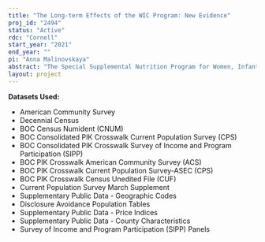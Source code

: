 ```yaml
---
title: "The Long-term Effects of the WIC Program: New Evidence"
proj_id: "2494"
status: "Active"
rdc: "Cornell"
start_year: "2021"
end_year: ""
pi: "Anna Malinovskaya"
abstract: "The Special Supplemental Nutrition Program for Women, Infants, and Children (WIC) has been in effect since the 1970s. Although there exists a body of research examining the short-term effects of WIC on participating children, little is still known about whether any short-term effects persist through adulthood. In this project, we exploit plausibly exogenous variation across time and space in WIC geographical roll-out in the 1970s to study the causal effects of the program on children's longer-term outcomes such as high school graduation, college enrollment and completion, and earnings. In particular, we estimate the average intend-to-treat effect of exposure to WIC that lasts for different periods of time and starts at different times during one's childhood, such as in-utero, in the first year of life or later, in the third-fifth year of life, etc. For this purpose, we combine data on adult outcomes of children born in the 1970s from the American Community Survey and 2000 Decennial with our data on WIC timing and geographical spread across counties and use a difference-in-differences research design. We utilize the Numident to link respondents to the WIC roll-out data based on date and place of birth. Our findings will reveal whether enrollment in WIC in childhood raises, on average, the probability of graduating from high school, enrolling in college, completing college, and having higher earnings in adulthood."
layout: project
---
```


**Datasets Used:**

  - American Community Survey 
  - Decennial Census 
  - BOC Census Numident (CNUM) 
  - BOC Consolidated PIK Crosswalk Current Population Survey (CPS) 
  - BOC Consolidated PIK Crosswalk Survey of Income and Program Participation (SIPP) 
  - BOC PIK Crosswalk American Community Survey (ACS) 
  - BOC PIK Crosswalk Current Population Survey-ASEC (CPS) 
  - BOC PIK Crosswalk Census Unedited File (CUF) 
  - Current Population Survey March Supplement 
  - Supplementary Public Data - Geographic Codes 
  - Disclosure Avoidance Population Tables 
  - Supplementary Public Data - Price Indices 
  - Supplementary Public Data - County Characteristics 
  - Survey of Income and Program Participation (SIPP) Panels 

